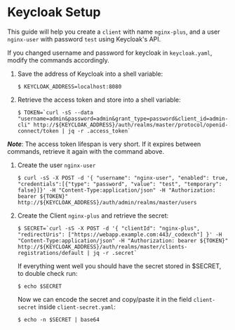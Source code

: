 # Keycloak Setup

This guide will help you create a `client` with name `nginx-plus`, and a user `nginx-user` with password `test` using Keycloak's API.

If you changed username and password for keycloak in `keycloak.yaml`, modify the commands accordingly.

1. Save the address of Keycloak into a shell variable:
    ```
    $ KEYCLOAK_ADDRESS=localhost:8080
    ```
1. Retrieve the access token and store into a shell variable:
    ```
    $ TOKEN=`curl -sS --data "username=admin&password=admin&grant_type=password&client_id=admin-cli" http://${KEYCLOAK_ADDRESS}/auth/realms/master/protocol/openid-connect/token | jq -r .access_token`
    ```
***Note***: The access token lifespan is very short. If it expires between commands, retrieve it again with the command above.
1. Create the user `nginx-user`
    ```
    $ curl -sS -X POST -d '{ "username": "nginx-user", "enabled": true, "credentials":[{"type": "password", "value": "test", "temporary": false}]}' -H "Content-Type:application/json" -H "Authorization: bearer ${TOKEN}" http://${KEYCLOAK_ADDRESS}/auth/admin/realms/master/users
    ```
1. Create the Client `nginx-plus` and retrieve the secret:
    ```
    $ SECRET=`curl -sS -X POST -d '{ "clientId": "nginx-plus", "redirectUris": ["https://webapp.example.com:443/_codexch"] }' -H "Content-Type:application/json" -H "Authorization: bearer ${TOKEN}" http://${KEYCLOAK_ADDRESS}/auth/realms/master/clients-registrations/default | jq -r .secret`
    ```
    If everything went well you should have the secret stored in $SECRET, to double check run:
    ```
    $ echo $SECRET
    ```
    Now we can encode the secret and copy/paste it in the field `client-secret` inside `client-secret.yaml`:
    ```
    $ echo -n $SECRET | base64
    ```
